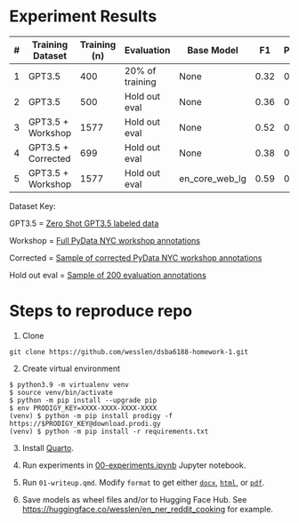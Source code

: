 # Experiment Results

| # | Training Dataset   | Training (n) | Evaluation       | Base Model     | F1   | Precision    | Recall    | Model Size   |
|---|--------------------|--------------|------------------|----------------|------|------|------|--------|
| 1 | GPT3.5             | 400          | 20% of training  | None           | 0.32 | 0.44 | 0.24 | 6 MB   |
| 2 | GPT3.5             | 500          | Hold out eval    | None           | 0.36 | 0.41 | 0.31 | 6 MB   |
| 3 | GPT3.5 + Workshop  | 1577         | Hold out eval    | None           | 0.52 | 0.56 | 0.48 | 6 MB   |
| 4 | GPT3.5 + Corrected | 699          | Hold out eval    | None           | 0.38 | 0.44 | 0.34 | 6 MB   |
| 5 | GPT3.5 + Workshop  | 1577         | Hold out eval    | en_core_web_lg | 0.59 | 0.58 | 0.59 | 600 MB |

Dataset Key:

GPT3.5 = [Zero Shot GPT3.5 labeled data](data/gpt3-5-zeroshot.jsonl)

Workshop = [Full PyData NYC workshop annotations](data/pydata-nyc-2023.jsonl)

Corrected = [Sample of corrected PyData NYC workshop annotations](data/hmwk-1-review.jsonl)

Hold out eval = [Sample of 200 evaluation annotations](data/eval-reddit.jsonl)

# Steps to reproduce repo

1. Clone

```
git clone https://github.com/wesslen/dsba6188-homework-1.git
```

2. Create virtual environment

```
$ python3.9 -m virtualenv venv
$ source venv/bin/activate
$ python -m pip install --upgrade pip
$ env PRODIGY_KEY=XXXX-XXXX-XXXX-XXXX
(venv) $ python -m pip install prodigy -f https://$PRODIGY_KEY@download.prodi.gy
(venv) $ python -m pip install -r requirements.txt
```

3. Install [Quarto](https://quarto.org/docs/get-started/). 

4. Run experiments in [00-experiments.ipynb](/00-experiments.ipynb) Jupyter notebook. 

5. Run `01-writeup.qmd`. Modify `format` to get either [`docx`](/01-writeup.docx), [`html`](/01-writeup.html), or [`pdf`](/01-writeup.pdf).

6. Save models as wheel files and/or to Hugging Face Hub. See https://huggingface.co/wesslen/en_ner_reddit_cooking for example.
